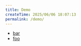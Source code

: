 ```yaml
---
title: Demo
createTime: 2025/06/06 18:07:13
permalink: /demo/
---
```


- [bar](./bar.md)
- [foo](./foo.md)
